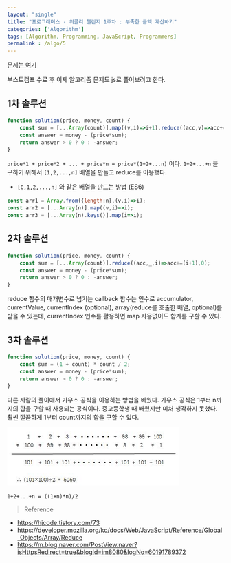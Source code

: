 ```yaml
---
layout: "single"
title: "프로그래머스 - 위클리 챌린지 1주차 : 부족한 금액 계산하기"
categories: ['Algorithm']
tags: [Algorithm, Programming, JavaScript, Programmers]
permalink : /algo/5
---
```


[문제는 여기](https://programmers.co.kr/learn/courses/30/lessons/82612)

부스트캠프 수료 후 이제 알고리즘 문제도 js로  풀어보려고 한다.

## 1차 솔루션

```js
function solution(price, money, count) {
    const sum = [...Array(count)].map((v,i)=>i+1).reduce((acc,v)=>acc+=v,0);
    const answer = money - (price*sum);
    return answer > 0 ? 0 : -answer;
}
```
`price*1 + price*2 + ... + price*n = price*(1+2+...n)` 이다.
`1+2+...+n` 을 구하기 위해서 `[1,2,...,n]` 배열을 만들고 reduce를 이용했다.

* `[0,1,2,...,n]` 와 같은 배열을 만드는 방법 (ES6)

```js
const arr1 = Array.from({length:n},(v,i)=>i);
const arr2 = [...Array(n)].map((v,i)=>i);
const arr3 = [...Array(n).keys()].map(i=>i);
```


## 2차 솔루션

```js
function solution(price, money, count) {
    const sum = [...Array(count)].reduce((acc,_,i)=>acc+=(i+1),0);
    const answer = money - (price*sum);
    return answer > 0 ? 0 : -answer;
}
```

reduce 함수의 매개변수로 넘기는 callback 함수는 인수로 accumulator, currentValue, currentIndex (optional), array(reduce를 호출한 배열, optional)를 받을 수 있는데, currentIndex 인수를 활용하면 map 사용없이도 합계를 구할 수 있다.

## 3차 솔루션

```js
function solution(price, money, count) {
    const sum = (1 + count) * count / 2;
    const answer = money - (price*sum);
    return answer > 0 ? 0 : -answer;
}
```

다른 사람의 풀이에서 가우스 공식을 이용하는 방법을 배웠다. 가우스 공식은 1부터 n까지의 합을 구할 때 사용되는 공식이다. 중고등학생 때 배웠지만 미처 생각하지 못했다. 훨씬 깔끔하게 1부터 count까지의 합을 구할 수 있다.

![210825174058.png](/assets/images/210825174058.png)

```
1+2+...+n = ((1+n)*n)/2
```

>Reference
- https://hjcode.tistory.com/73
- https://developer.mozilla.org/ko/docs/Web/JavaScript/Reference/Global_Objects/Array/Reduce
- https://m.blog.naver.com/PostView.naver?isHttpsRedirect=true&blogId=im8080&logNo=60191789372